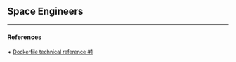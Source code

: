 ## Space Engineers

---
#### References

<sub>

➧  [Dockerfile technical reference #1][repo-1]

</sub>

[repo-1]: https://github.com/mmmaxwwwell/space-engineers-dedicated-docker-linux
